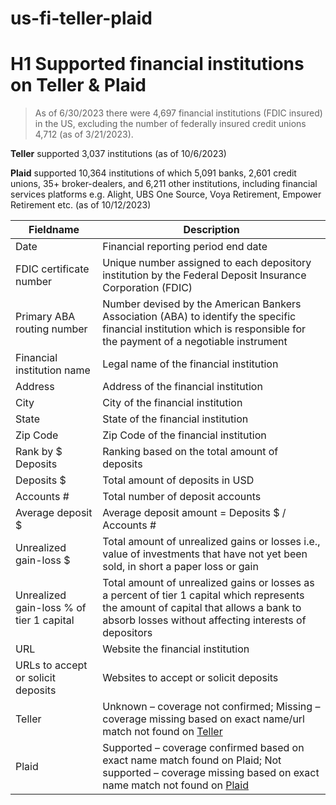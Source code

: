 # us-fi-teller-plaid
# H1 Supported financial institutions on Teller &amp; Plaid

> As of 6/30/2023 there were 4,697 financial institutions (FDIC insured) in the US, excluding the number of federally insured credit unions 4,712 (as of 3/21/2023).

**Teller** supported 3,037 institutions (as of 10/6/2023)

**Plaid** supported 10,364 institutions of which 5,091 banks, 2,601 credit unions, 35+ broker-dealers, and 6,211 other institutions, including financial services platforms e.g. Alight, UBS One Source, Voya Retirement, Empower Retirement etc. (as of 10/12/2023)

| Fieldname | Description |
| ----------- | ----------- |
| Date | Financial reporting period end date |
| FDIC certificate number | Unique number assigned to each depository institution by the Federal Deposit Insurance Corporation (FDIC) |
| Primary ABA routing number | Number devised by the American Bankers Association (ABA) to identify the specific financial institution which is responsible for the payment of a negotiable instrument |
| Financial institution name | Legal name of the financial institution |
| Address | Address of the financial institution |
| City | City of the financial institution |
| State | State of the financial institution |
| Zip Code | Zip Code of the financial institution |
| Rank by $ Deposits | Ranking based on the total amount of deposits |
| Deposits $ | Total amount of deposits in USD |
| Accounts # | Total number of deposit accounts |
| Average deposit $ | Average deposit amount = Deposits $ / Accounts # |
| Unrealized gain-loss $ | Total amount of unrealized gains or losses i.e., value of investments that have not yet been sold, in short a paper loss or gain |
| Unrealized gain-loss % of tier 1 capital | Total amount of unrealized gains or losses as a percent of tier 1 capital which represents the amount of capital that allows a bank to absorb losses without affecting interests of depositors |
| URL | Website the financial institution |
| URLs to accept or solicit deposits | Websites to accept or solicit deposits |
| Teller | Unknown – coverage not confirmed; Missing – coverage missing based on exact name/url match not found on [Teller](https://gist.github.com/seanmor5/6fbeef0daee6ee8951b10c30764f2cb1#file-missing_institutions-csv) |
| Plaid | Supported – coverage confirmed based on exact name match found on Plaid; Not supported – coverage missing based on exact name match not found on [Plaid](https://github.com/predragcvetkovski/us-fi-teller-plaid/blob/main/plaid_institutions.csv) |
